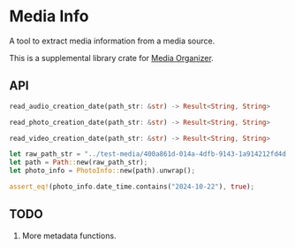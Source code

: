 # Media Info

A tool to extract media information from a media source.

This is a supplemental library crate for
[Media Organizer](https://crates.io/crates/media_organizer).

## API

```rust
read_audio_creation_date(path_str: &str) -> Result<String, String>

read_photo_creation_date(path_str: &str) -> Result<String, String>

read_video_creation_date(path_str: &str) -> Result<String, String>
```

```rust
let raw_path_str = "../test-media/400a861d-014a-4dfb-9143-1a914212fd4d.jpg";
let path = Path::new(raw_path_str);
let photo_info = PhotoInfo::new(path).unwrap();

assert_eq!(photo_info.date_time.contains("2024-10-22"), true);
```

## TODO

1. More metadata functions.
